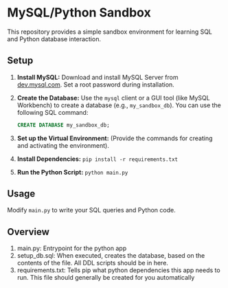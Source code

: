 # MySQL/Python Sandbox

This repository provides a simple sandbox environment for learning SQL and Python database interaction.

## Setup

1. **Install MySQL:** Download and install MySQL Server from [dev.mysql.com](https://dev.mysql.com). Set a root password during installation.

2. **Create the Database:** Use the `mysql` client or a GUI tool (like MySQL Workbench) to create a database (e.g., `my_sandbox_db`). You can use the following SQL command:

   ```sql
   CREATE DATABASE my_sandbox_db;

3.  **Set up the Virtual Environment:** (Provide the commands for creating and activating the environment).

4.  **Install Dependencies:** `pip install -r requirements.txt`

5.  **Run the Python Script:** `python main.py`

## Usage

Modify `main.py` to write your SQL queries and Python code.

## Overview
1. main.py: Entrypoint for the python app
2. setup_db.sql: When executed, creates the database, based on the contents of the file. All DDL scripts should be in here.
3. requirements.txt: Tells pip what python dependencies this app needs to run. This file should generally be created for you automatically
